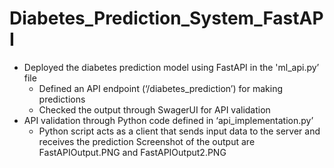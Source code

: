 # Diabetes_Prediction_System_FastAPI

- Deployed the diabetes prediction model using FastAPI in the 'ml_api.py’ file
  - Defined an API endpoint (‘/diabetes_prediction’) for making predictions
  - Checked the output through SwagerUI for API validation
- API validation through Python code defined in ‘api_implementation.py’
  - Python script acts as a client that sends input data to the server and receives the prediction
Screenshot of the output are FastAPIOutput.PNG and FastAPIOutput2.PNG
